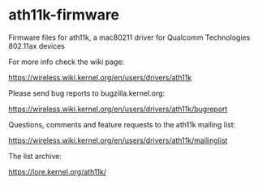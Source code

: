# ath11k-firmware

Firmware files for ath11k, a mac80211 driver for Qualcomm Technologies
802.11ax devices

For more info check the wiki page:

https://wireless.wiki.kernel.org/en/users/drivers/ath11k

Please send bug reports to bugzilla.kernel.org:

https://wireless.wiki.kernel.org/en/users/drivers/ath11k/bugreport

Questions, comments and feature requests to the ath11k mailing list:

https://wireless.wiki.kernel.org/en/users/drivers/ath11k/mailinglist

The list archive:

https://lore.kernel.org/ath11k/
